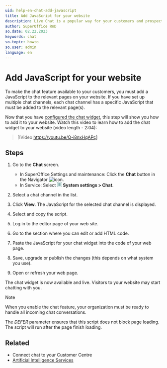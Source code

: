 ```yaml
---
uid: help-en-chat-add-javascript
title: Add JavaScript for your website
description: Live Chat is a popular way for your customers and prospects to get in touch with you when they visit your website. This how-to guide will show you how to add a chat widget to your website.
author: SuperOffice RnD
so.date: 02.22.2023
keywords: chat
so.topic: howto
so.user: admin
language: en
---
```


# Add JavaScript for your website

To make the chat feature available to your customers, you must add a JavaScript to the relevant pages on your website. If you have set up multiple chat channels, each chat channel has a specific JavaScript that must be added to the relevant page(s).

Now that you have [configured the chat widget][1], this step will show you how to add it to your website. Watch this video to learn how to add the chat widget to your website (video length - 2:04):

<!-- markdownlint-disable-next-line MD034 DOCSMD007 -->
> [!Video https://youtu.be/Q-i8nxHqAPc]

## Steps

1. Go to the **Chat** screen.
    * In SuperOffice Settings and maintenance: Click the **Chat** button in the Navigator ![icon][img2].
    * In Service: Select ![icon][img1] **System settings > Chat**.

1. Select a chat channel in the list.
1. Click **View**. The JavaScript for the selected chat channel is displayed.
1. Select and copy the script.
1. Log in to the editor page of your web site.
1. Go to the section where you can edit or add HTML code.
1. Paste the JavaScript for your chat widget into the code of your web page.
1. Save, upgrade or publish the changes (this depends on what system you use).
1. Open or refresh your web page.

The chat widget is now available and live. Visitors to your website may start chatting with you.

> [!NOTE]
> When you enable the chat feature, your organization must be ready to handle all incoming chat conversations.
>
> The *DEFER* parameter ensures that this script does not block page loading. The script will run after the page finish loading.

## Related

* Connect chat to your Customer Centre
* [Artificial Intelligence Services][2]

<!-- Referenced links -->
[1]: channel-create.md
[2]: ../../../ai/learn/index.md

<!-- Referenced images -->
[img1]: ../../../../media/icons/settings-small.png
[img2]: ../../../../../common/icons/nav-admin-chat-active.png
